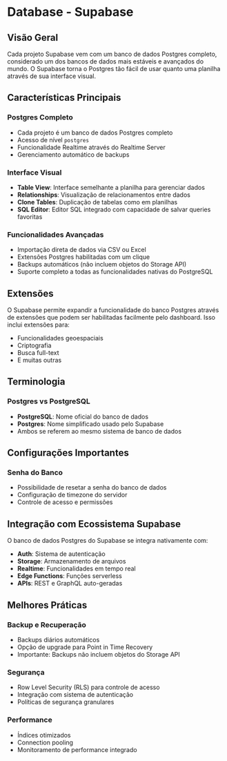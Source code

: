 # Database - Supabase

## Visão Geral

Cada projeto Supabase vem com um banco de dados Postgres completo, considerado um dos bancos de dados mais estáveis e avançados do mundo. O Supabase torna o Postgres tão fácil de usar quanto uma planilha através de sua interface visual.

## Características Principais

### Postgres Completo
- Cada projeto é um banco de dados Postgres completo
- Acesso de nível `postgres`
- Funcionalidade Realtime através do Realtime Server
- Gerenciamento automático de backups

### Interface Visual
- **Table View**: Interface semelhante a planilha para gerenciar dados
- **Relationships**: Visualização de relacionamentos entre dados
- **Clone Tables**: Duplicação de tabelas como em planilhas
- **SQL Editor**: Editor SQL integrado com capacidade de salvar queries favoritas

### Funcionalidades Avançadas
- Importação direta de dados via CSV ou Excel
- Extensões Postgres habilitadas com um clique
- Backups automáticos (não incluem objetos do Storage API)
- Suporte completo a todas as funcionalidades nativas do PostgreSQL

## Extensões

O Supabase permite expandir a funcionalidade do banco Postgres através de extensões que podem ser habilitadas facilmente pelo dashboard. Isso inclui extensões para:
- Funcionalidades geoespaciais
- Criptografia
- Busca full-text
- E muitas outras

## Terminologia

### Postgres vs PostgreSQL
- **PostgreSQL**: Nome oficial do banco de dados
- **Postgres**: Nome simplificado usado pelo Supabase
- Ambos se referem ao mesmo sistema de banco de dados

## Configurações Importantes

### Senha do Banco
- Possibilidade de resetar a senha do banco de dados
- Configuração de timezone do servidor
- Controle de acesso e permissões

## Integração com Ecossistema Supabase

O banco de dados Postgres do Supabase se integra nativamente com:
- **Auth**: Sistema de autenticação
- **Storage**: Armazenamento de arquivos
- **Realtime**: Funcionalidades em tempo real
- **Edge Functions**: Funções serverless
- **APIs**: REST e GraphQL auto-geradas

## Melhores Práticas

### Backup e Recuperação
- Backups diários automáticos
- Opção de upgrade para Point in Time Recovery
- Importante: Backups não incluem objetos do Storage API

### Segurança
- Row Level Security (RLS) para controle de acesso
- Integração com sistema de autenticação
- Políticas de segurança granulares

### Performance
- Índices otimizados
- Connection pooling
- Monitoramento de performance integrado

